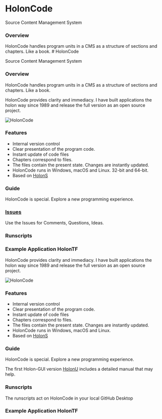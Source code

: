 # HolonCode

Source Content Management System

### Overview
HolonCode handles program units in a CMS as a structure of sections and chapters. 
Like a book. # HolonCode

Source Content Management System

### Overview
HolonCode handles program units in a CMS as a structure of sections and chapters. 
Like a book. 

HolonCode provides clarity and immediacy. 
I have built applications the holon way since 1989 and release the full version as an open source project.  

![HolonCode](https://www.holonforth.com/images/holoncode.jpg)


### Features

* Internal version control
* Clear presentation of the program code.
* Instant update of code files
* Chapters correspond to files. 
* The files contain the present state. Changes are instantly updated.
* HolonCode runs in Windows, macOS and Linux. 32-bit and 64-bit.
* Based on [HolonS](https://www.holonforth.com/holons.html)


### Guide
HolonCode is special. Explore a new programming experience.

### [Issues](https://github.com/wejgaard/holoncode/issues) 
Use the Issues for Comments, Questions, Ideas. 

### Runscripts

### Example Application HolonTF




HolonCode provides clarity and immediacy. 
I have built applications the holon way since 1989 and release the full version as an open source project.  

![HolonCode](https://www.holonforth.com/images/holoncode.jpg)


### Features

* Internal version control
* Clear presentation of the program code.
* Instant update of code files
* Chapters correspond to files. 
* The files contain the present state. Changes are instantly updated.
* HolonCode runs in Windows, macOS and Linux.
* Based on [HolonS](https://www.holonforth.com/holons.html)


### Guide
HolonCode is special. Explore a new programming experience.

The first Holon-GUI version [HolonU](https://www.holonforth.com/holonu.html) includes a detailed manual that may help. 

### Runscripts
The runscripts act on HolonCode in your local GitHub Desktop

### Example Application HolonTF


